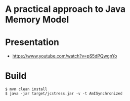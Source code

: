# A practical approach to Java Memory Model 
# Presentation
 * https://www.youtube.com/watch?v=pS5dPQwgnYo
# Build
```
$ mvn clean install
$ java -jar target/jcstress.jar -v -t AmISynchronized
```
